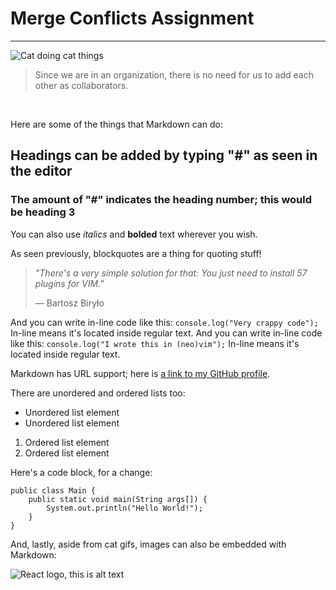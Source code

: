 # Merge Conflicts Assignment

---

![Cat doing cat things](https://media.giphy.com/media/vFKqnCdLPNOKc/giphy.gif)

> Since we are in an organization, there is no need for us to add each other as collaborators.

<br>

Here are some of the things that Markdown can do:

## Headings can be added by typing "#" as seen in the editor
### The amount of "#" indicates the heading number; this would be heading 3

You can also use *italics* and **bolded** text wherever you wish.

As seen previously, blockquotes are a thing for quoting stuff!
> *"There's a very simple solution for that: You just need to install 57 plugins for VIM."*
> 
> — Bartosz Biryło

And you can write in-line code like this: `console.log("Very crappy code");` In-line means it's located inside regular text.
And you can write in-line code like this: `console.log("I wrote this in (neo)vim");` In-line means it's located inside regular text.

Markdown has URL support; here is [a link to my GitHub profile](https://github.com/Roman-Octavian).

There are unordered and ordered lists too:
* Unordered list element
* Unordered list element
1. Ordered list element
1. Ordered list element

Here's a code block, for a change:

    public class Main {
        public static void main(String args[]) {
            System.out.println("Hello World!");
        }
    }
And, lastly, aside from cat gifs, images can also be embedded with Markdown:

![React logo, this is alt text](https://upload.wikimedia.org/wikipedia/commons/thumb/a/a7/React-icon.svg/270px-React-icon.svg.png)
